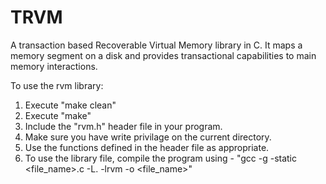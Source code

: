TRVM
====

A transaction based Recoverable Virtual Memory library in C.
It maps a memory segment on a disk and provides transactional capabilities to main memory interactions.

To use the rvm library:

1. Execute "make clean"
2. Execute "make"
3. Include the "rvm.h" header file in your program.
4. Make sure you have write privilage on the current directory.
5. Use the functions defined in the header file as appropriate.
6. To use the library file, compile the program using - "gcc -g -static <file_name>.c -L. -lrvm -o <file_name>"
